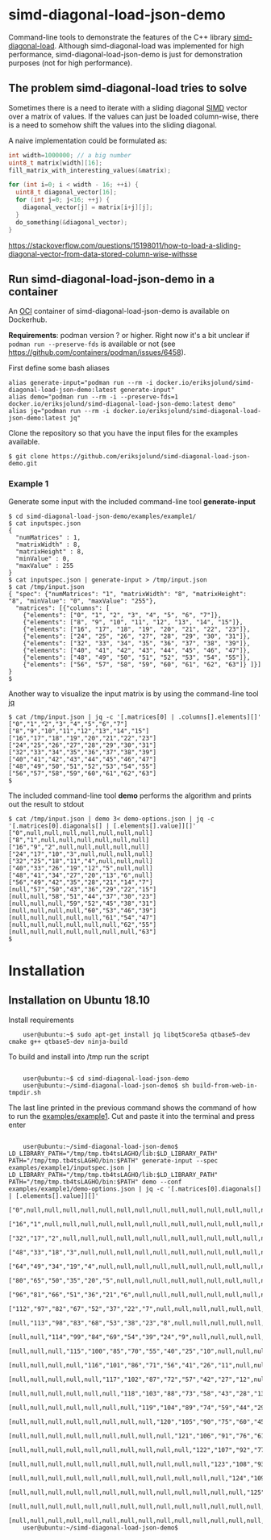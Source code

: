 # simd-diagonal-load-json-demo

Command-line tools to demonstrate the features of the C++ library [simd-diagonal-load](https://github.com/eriksjolund/simd-diagonal-load).
Although simd-diagonal-load was implemented for high performance, simd-diagonal-load-json-demo is just for demonstration purposes (not for high performance).

## The problem simd-diagonal-load tries to solve

Sometimes there is a need to iterate with a sliding diagonal [SIMD](https://en.wikipedia.org/wiki/SIMD) vector over a matrix of values. If the values can just be loaded column-wise, there
is a need to somehow shift the values into the sliding diagonal.

A naive implementation could be formulated as:

```c++
int width=1000000; // a big number
uint8_t matrix[width][16];
fill_matrix_with_interesting_values(&matrix);

for (int i=0; i < width - 16; ++i) {
  uint8_t diagonal_vector[16];
  for (int j=0; j<16; ++j) {
    diagonal_vector[j] = matrix[i+j][j];
  }
  do_something(&diagonal_vector);
}
```

https://stackoverflow.com/questions/15198011/how-to-load-a-sliding-diagonal-vector-from-data-stored-column-wise-withsse

## Run simd-diagonal-load-json-demo in a container

An [OCI](https://opencontainers.org/) container of simd-diagonal-load-json-demo is
available on Dockerhub.

__Requirements__: podman version ? or higher. Right now it's a bit unclear if `podman run --preserve-fds` is available or not (see https://github.com/containers/podman/issues/6458).

First define some bash aliases
```
alias generate-input="podman run --rm -i docker.io/eriksjolund/simd-diagonal-load-json-demo:latest generate-input"
alias demo="podman run --rm -i --preserve-fds=1 docker.io/eriksjolund/simd-diagonal-load-json-demo:latest demo"
alias jq="podman run --rm -i docker.io/eriksjolund/simd-diagonal-load-json-demo:latest jq"
```

Clone the repository so that you have the input files for the examples available.

```
$ git clone https://github.com/eriksjolund/simd-diagonal-load-json-demo.git
```

### Example 1

Generate some input with the included command-line tool __generate-input__ 

```
$ cd simd-diagonal-load-json-demo/examples/example1/
$ cat inputspec.json
{
  "numMatrices" : 1,
  "matrixWidth" : 8,
  "matrixHeight" : 8,
  "minValue" : 0,
  "maxValue" : 255
}
$ cat inputspec.json | generate-input > /tmp/input.json
$ cat /tmp/input.json
{ "spec": {"numMatrices": "1", "matrixWidth": "8", "matrixHeight": "8", "minValue": "0", "maxValue": "255"},
  "matrices": [{"columns": [
    {"elements": ["0", "1", "2", "3", "4", "5", "6", "7"]},
    {"elements": ["8", "9", "10", "11", "12", "13", "14", "15"]},
    {"elements": ["16", "17", "18", "19", "20", "21", "22", "23"]},
    {"elements": ["24", "25", "26", "27", "28", "29", "30", "31"]},
    {"elements": ["32", "33", "34", "35", "36", "37", "38", "39"]},
    {"elements": ["40", "41", "42", "43", "44", "45", "46", "47"]},
    {"elements": ["48", "49", "50", "51", "52", "53", "54", "55"]},
    {"elements": ["56", "57", "58", "59", "60", "61", "62", "63"]} ]}] }
$
```

Another way to visualize the input matrix is by using the command-line tool [jq](https://stedolan.github.io/jq/)

```
$ cat /tmp/input.json | jq -c '[.matrices[0] | .columns[].elements][]'
["0","1","2","3","4","5","6","7"]
["8","9","10","11","12","13","14","15"]
["16","17","18","19","20","21","22","23"]
["24","25","26","27","28","29","30","31"]
["32","33","34","35","36","37","38","39"]
["40","41","42","43","44","45","46","47"]
["48","49","50","51","52","53","54","55"]
["56","57","58","59","60","61","62","63"]
$
```

The included command-line tool __demo__ performs the algorithm and prints out the result to stdout

```
$ cat /tmp/input.json | demo 3< demo-options.json | jq -c '[.matrices[0].diagonals[] | [.elements[].value]][]'
["0",null,null,null,null,null,null,null]
["8","1",null,null,null,null,null,null]
["16","9","2",null,null,null,null,null]
["24","17","10","3",null,null,null,null]
["32","25","18","11","4",null,null,null]
["40","33","26","19","12","5",null,null]
["48","41","34","27","20","13","6",null]
["56","49","42","35","28","21","14","7"]
[null,"57","50","43","36","29","22","15"]
[null,null,"58","51","44","37","30","23"]
[null,null,null,"59","52","45","38","31"]
[null,null,null,null,"60","53","46","39"]
[null,null,null,null,null,"61","54","47"]
[null,null,null,null,null,null,"62","55"]
[null,null,null,null,null,null,null,"63"]
$
```

# Installation

## Installation on Ubuntu 18.10


Install requirements

```
    user@ubuntu:~$ sudo apt-get install jq libqt5core5a qtbase5-dev cmake g++ qtbase5-dev ninja-build
```

To build and install into /tmp run the script

```

    user@ubuntu:~$ cd simd-diagonal-load-json-demo
    user@ubuntu:~/simd-diagonal-load-json-demo$ sh build-from-web-in-tmpdir.sh

```

The last line printed in the previous command shows the command of how to run the [examples/example1](examples/example1). Cut and paste it into the terminal and press enter

```

    user@ubuntu:~/simd-diagonal-load-json-demo$ LD_LIBRARY_PATH="/tmp/tmp.tb4tsLAGHO/lib:$LD_LIBRARY_PATH" PATH="/tmp/tmp.tb4tsLAGHO/bin:$PATH" generate-input --spec examples/example1/inputspec.json | LD_LIBRARY_PATH="/tmp/tmp.tb4tsLAGHO/lib:$LD_LIBRARY_PATH" PATH="/tmp/tmp.tb4tsLAGHO/bin:$PATH" demo --conf examples/example1/demo-options.json | jq -c '[.matrices[0].diagonals[] | [.elements[].value]][]'
    ["0",null,null,null,null,null,null,null,null,null,null,null,null,null,null,null]
    ["16","1",null,null,null,null,null,null,null,null,null,null,null,null,null,null]
    ["32","17","2",null,null,null,null,null,null,null,null,null,null,null,null,null]
    ["48","33","18","3",null,null,null,null,null,null,null,null,null,null,null,null]
    ["64","49","34","19","4",null,null,null,null,null,null,null,null,null,null,null]
    ["80","65","50","35","20","5",null,null,null,null,null,null,null,null,null,null]
    ["96","81","66","51","36","21","6",null,null,null,null,null,null,null,null,null]
    ["112","97","82","67","52","37","22","7",null,null,null,null,null,null,null,null]
    [null,"113","98","83","68","53","38","23","8",null,null,null,null,null,null,null]
    [null,null,"114","99","84","69","54","39","24","9",null,null,null,null,null,null]
    [null,null,null,"115","100","85","70","55","40","25","10",null,null,null,null,null]
    [null,null,null,null,"116","101","86","71","56","41","26","11",null,null,null,null]
    [null,null,null,null,null,"117","102","87","72","57","42","27","12",null,null,null]
    [null,null,null,null,null,null,"118","103","88","73","58","43","28","13",null,null]
    [null,null,null,null,null,null,null,"119","104","89","74","59","44","29","14",null]
    [null,null,null,null,null,null,null,null,"120","105","90","75","60","45","30","15"]
    [null,null,null,null,null,null,null,null,null,"121","106","91","76","61","46","31"]
    [null,null,null,null,null,null,null,null,null,null,"122","107","92","77","62","47"]
    [null,null,null,null,null,null,null,null,null,null,null,"123","108","93","78","63"]
    [null,null,null,null,null,null,null,null,null,null,null,null,"124","109","94","79"]
    [null,null,null,null,null,null,null,null,null,null,null,null,null,"125","110","95"]
    [null,null,null,null,null,null,null,null,null,null,null,null,null,null,"126","111"]
    [null,null,null,null,null,null,null,null,null,null,null,null,null,null,null,"127"]
    user@ubuntu:~/simd-diagonal-load-json-demo$ 


```

